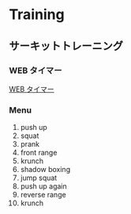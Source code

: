# Training

## サーキットトレーニング

### WEB タイマー

[WEB タイマー](https://www.hinokoto.com/interval-timer/)

### Menu

1. push up
2. squat
3. prank
4. front range
5. krunch
6. shadow boxing
7. jump squat
8. push up again
9. reverse range
10. krunch
